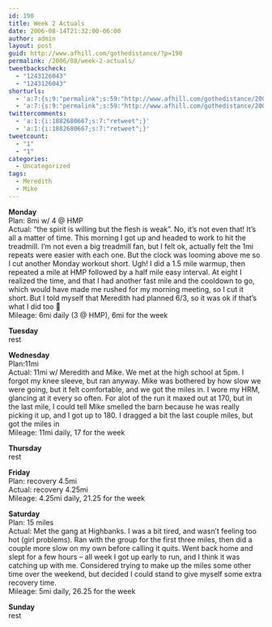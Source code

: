 ```yaml
---
id: 190
title: Week 2 Actuals
date: 2006-08-14T21:32:00-06:00
author: admin
layout: post
guid: http://www.afhill.com/gothedistance/?p=190
permalink: /2006/08/week-2-actuals/
tweetbackscheck:
  - "1243126043"
  - "1243126043"
shorturls:
  - 'a:7:{s:9:"permalink";s:59:"http://www.afhill.com/gothedistance/2006/08/week-2-actuals/";s:7:"tinyurl";s:25:"http://tinyurl.com/p4r4v9";s:4:"isgd";s:17:"http://is.gd/CLti";s:5:"bitly";s:19:"http://bit.ly/hc8jQ";s:5:"snipr";s:22:"http://snipr.com/inbul";s:5:"snurl";s:22:"http://snurl.com/inbul";s:7:"snipurl";s:24:"http://snipurl.com/inbul";}'
  - 'a:7:{s:9:"permalink";s:59:"http://www.afhill.com/gothedistance/2006/08/week-2-actuals/";s:7:"tinyurl";s:25:"http://tinyurl.com/p4r4v9";s:4:"isgd";s:17:"http://is.gd/CLti";s:5:"bitly";s:19:"http://bit.ly/hc8jQ";s:5:"snipr";s:22:"http://snipr.com/inbul";s:5:"snurl";s:22:"http://snurl.com/inbul";s:7:"snipurl";s:24:"http://snipurl.com/inbul";}'
twittercomments:
  - 'a:1:{i:1882680667;s:7:"retweet";}'
  - 'a:1:{i:1882680667;s:7:"retweet";}'
tweetcount:
  - "1"
  - "1"
categories:
  - Uncategorized
tags:
  - Meredith
  - Mike
---
```

**Monday**  
Plan: 8mi w/ 4 @ HMP  
Actual: &#8220;the spirit is willing but the flesh is weak&#8221;. No, it&#8217;s not even that! It&#8217;s all a matter of time. This morning I got up and headed to work to hit the treadmill. I&#8217;m not even a big treadmill fan, but I felt ok, actually felt the 1mi repeats were easier with each one. But the clock was looming above me so I cut another Monday workout short. Ugh! I did a 1.5 mile warmup, then repeated a mile at HMP followed by a half mile easy interval. At eight I realized the time, and that I had another fast mile and the cooldown to go, which would have made me rushed for my morning meeting, so I cut it short. But I told myself that Meredith had planned 6/3, so it was ok if that&#8217;s what I did too 🙂  
Mileage: 6mi daily (3 @ HMP), 6mi for the week

**Tuesday**  
rest

**Wednesday**  
Plan:11mi  
Actual: 11mi w/ Meredith and Mike. We met at the high school at 5pm. I forgot my knee sleeve, but ran anyway. Mike was bothered by how slow we were going, but it felt comfortable, and we got the miles in. I wore my HRM, glancing at it every so often. For alot of the run it maxed out at 170, but in the last mile, I could tell Mike smelled the barn because he was really picking it up, and I got up to 180. I dragged a bit the last couple miles, but got the miles in  
Mileage: 11mi daily, 17 for the week

**Thursday**  
rest

**Friday**  
Plan: recovery 4.5mi  
Actual: recovery 4.25mi  
Mileage: 4.25mi daily, 21.25 for the week

**Saturday**  
Plan: 15 miles  
Actual: Met the gang at Highbanks. I was a bit tired, and wasn&#8217;t feeling too hot (girl problems). Ran with the group for the first three miles, then did a couple more slow on my own before calling it quits. Went back home and slept for a few hours &#8211; all week I got up early to run, and I think it was catching up with me. Considered trying to make up the miles some other time over the weekend, but decided I could stand to give myself some extra recovery time.  
Mileage: 5mi daily, 26.25 for the week

**Sunday**  
rest